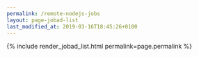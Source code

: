 ```yaml
---
permalink: /remote-nodejs-jobs
layout: page-jobad-list
last_modified_at: 2019-03-16T18:45:26+0100
---
```

{% include render_jobad_list.html permalink=page.permalink %}
